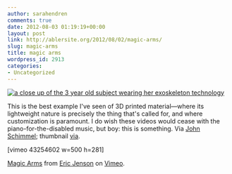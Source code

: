 ```yaml
---
author: sarahendren
comments: true
date: 2012-08-03 01:19:19+00:00
layout: post
link: http://ablersite.org/2012/08/02/magic-arms/
slug: magic-arms
title: magic arms
wordpress_id: 2913
categories:
- Uncategorized
---
```


[![a close up of the 3 year old subject wearing her exoskeleton technology](http://ablersite.files.wordpress.com/2012/08/magic_arms.jpg)](http://ablersite.files.wordpress.com/2012/08/magic_arms.jpg)

This is the best example I've seen of 3D printed material—where its lightweight nature is precisely the thing that's called for, and where customization is paramount. I do wish these videos would cease with the piano-for-the-disabled music, but boy: this is something. Via [John Schimmel](http://www.base2john.com/prjcts/index.php/ramps); thumbnail [via](http://www.behance.net/gallery/Magic-Arms/4696913).

[vimeo 43254602 w=500 h=281]

[Magic Arms](http://vimeo.com/43254602) from [Eric Jenson](http://vimeo.com/jenson) on [Vimeo](http://vimeo.com).
